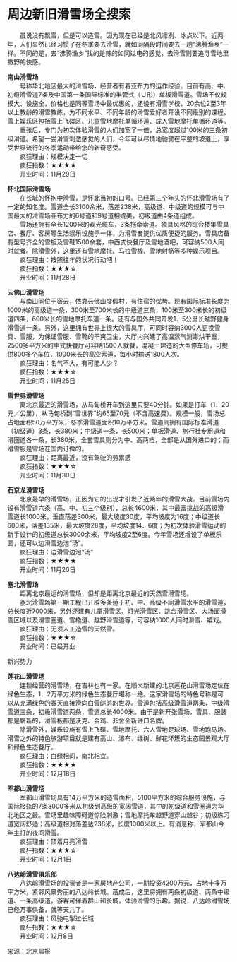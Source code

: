 # 周边新旧滑雪场全搜索  
  
&emsp;&emsp;虽说没有飘雪，但是可以造雪。因为现在已经是北风凛冽、冰点以下。近两年，人们显然已经习惯了在冬季要去滑雪，就如同隔段时间要去一趟“沸腾渔乡”一样。不同的是，去“沸腾渔乡”找的是辣的如同过电的感觉，去滑雪则要追寻雪地里撒野的快感。  
  
**南山滑雪场**  
&emsp;&emsp;号称华北地区最大的滑雪场，经营者有着亚布力的运作经验。目前有高、中、初级滑雪道7条及中国第一条国际标准的半管式（Ｕ形）单板滑雪道。雪场不仅规模大、设施全，价格也是同等雪场中最优惠的，还设有滑雪学校，20余位2至3年以上教龄的滑雪教练，为不同水平、不同年龄的滑雪爱好者开设不同级别的课程。雪上娱乐区包括雪上飞碟区、儿童雪地摩托单循环道、成人雪地摩托单循环道等。  
&emsp;&emsp;重张后，专门为初次体验滑雪的人们加宽了一倍，总宽度超过100米的三条初级滑道。希望一尝滑雪刺激感觉的人们，今年可以尽情地驰骋在平整的坡道上，享受世界流行的冬季运动带给您的新奇感受。  
&emsp;&emsp;疯狂理由：规模决定一切  
&emsp;&emsp;疯狂指数：★★★★  
&emsp;&emsp;开业时间：11月29日  
  
**怀北国际滑雪场**  
&emsp;&emsp;在长城的怀抱中滑雪，是怀北当初的口号。已经第三个年头的怀北滑雪场有了一定的知名度。雪道全长3100余米，落差238米，高级道、中级道的规模可与中国最大的滑雪场亚布力的6号道和9号道相媲美，初级道由4条道组成。  
&emsp;&emsp;雪场还拥有全长1200米的观光缆车，3条拖牵索道。独具风格的综合楼集雪具店、餐厅、客房等生活娱乐设施于一体，为滑雪者提供优质便捷的服务。雪具店备有型号齐全的雪板及雪鞋1500余套，中西式快餐厅及雪地酒吧，可容纳500人同时就餐。除滑雪外，这里还有雪地摩托、马拉雪橇、雪地射箭等多种娱乐项目。  
&emsp;&emsp;疯狂理由：按照往年的状况行动吧！  
&emsp;&emsp;疯狂指数：★★★☆  
&emsp;&emsp;开业时间：11月28日  
  
**云佛山滑雪场**  
&emsp;&emsp;与南山同位于密云，依靠云佛山度假村，有住宿的优势。现有国际标准长度为1000米的高级道一条，300米至700米长的中级道三条，100米至300米长的初级道四条，600米长的雪地摩托车道一条。还有与国外共同开发1．5公里长越野健身滑雪道一条。另外，这里拥有世界上很大的雪具厅，可同时容纳3000人更换雪具、雪服，为保证雪服、雪靴的干爽卫生，大厅内兴建了高温蒸气消毒烘干室，2500多平方米的中式快餐厅可容纳1500人就餐，混凝土建造的大型停车场，可提供800多个车位，1000米长的高空索道，每小时输送1800人次。  
&emsp;&emsp;疯狂理由：名气不大，有可能人少？  
&emsp;&emsp;疯狂指数：★★★☆  
&emsp;&emsp;开业时间：11月25日  
  
**雪世界滑雪场**  
&emsp;&emsp;离北京最近的滑雪场，从马甸桥开车到这里只要40分钟。如果是打车（1．20元／公里），从马甸桥到“雪世界”约65至70元（不含高速费）。规模一般，雪场总占地面积50万平方米，冬季滑雪道面积10万平方米。雪道则拥有国际标准滑道（初级道）3条，长380米；中级道一条，长500米；单板滑道、旅行社专用道和滑圈道各一条，长380米。全套雪具则分为中、高两档，全部是从国外进口的；而滑雪服是雪场在国内订做的。  
&emsp;&emsp;疯狂理由：距离最近，没有驾驶的劳累感  
&emsp;&emsp;疯狂指数：★★★☆  
&emsp;&emsp;开业时间：11月30日  
  
**石京龙滑雪场**  
&emsp;&emsp;北京最早的滑雪场，正因为它的出现才引发了近两年的滑雪大战。目前雪场内设有滑雪道六条（高、中、初三个级别），总长4600米，其中最富挑战的高级滑雪道长1000米，垂直落差300米，最大坡度30度，平均坡度为16度；中级道长600米，落差135米，最大坡度28度，平均坡度14．6度；为初次体验滑雪运动的新手设计的初级道总长3000余米，平均坡度2至6度。今年雪场还增设了单板乐园，还可以边滑雪边泡“汤”。  
&emsp;&emsp;疯狂理由：边滑雪边泡“汤”  
&emsp;&emsp;疯狂指数：★★★★  
&emsp;&emsp;开业时间：11月20日  
  
**塞北滑雪场**  
&emsp;&emsp;距离北京最远的滑雪场，但却是距离北京最近的天然雪滑雪场。  
&emsp;&emsp;塞北滑雪场第一期工程已开辟多条适于初、中、高级不同滑雪水平的滑雪道，总长度近7000米，另外还建有儿童滑雪区、灯光滑雪区、跳台滑雪区、大场面滑雪区域以及滑雪圈道、雪橇道、越野滑雪道等，可容纳1000人同时滑雪、嬉戏。  
&emsp;&emsp;疯狂理由：无须人工造雪的天然雪。  
&emsp;&emsp;疯狂指数：★★★☆  
&emsp;&emsp;开业时间：已经开业  
  
新兴势力  
  
**莲花山滑雪场**  
&emsp;&emsp;连锁经营的滑雪场，在吉林也有一家。在顺义新建的北京莲花山滑雪场定位在绿色生态，1．2万平方米的绿色生态餐厅堪称一绝。这家滑雪场的特色号称是可以从充满绿色的春天直接滑向白雪皑皑的世界。雪道包括高级滑雪道两条，中级滑雪道三条，初级滑雪道两条，雪道总长4000米。由于是新开张雪场，雪具、服装都是崭新的，滑雪板都是沃克、金鸡、菲舍全新进口名牌。  
&emsp;&emsp;除滑雪外，娱乐设施有雪上飞碟、雪地摩托、六人雪地足球场、雪地跑马场。滑雪之外的特色旅游项目就是建有高山、瀑布、绿树、鲜花环簇的生态园景观大厅和绿色生态餐厅。  
&emsp;&emsp;疯狂理由：白绿相间，南北相宜。  
&emsp;&emsp;疯狂指数：★★★★  
&emsp;&emsp;开业时间：12月18日  
  
**军都山滑雪场**  
&emsp;&emsp;军都山滑雪场具有14万平方米的造雪面积，5100平方米的综合服务设施，与国际接轨的7条3000多米从初级到高级的宽阔雪道，其中的初级道和雪圈道为华北地区之最。雪场里趣味障碍道惊险刺激；雪地摩托车越野道穿山越谷；初级练习道宽阔舒适；高级道相对落差达238米，长度1000米以上。有消息称，军都山今年主打的夜间滑雪。  
&emsp;&emsp;疯狂理由：顶着月亮滑雪  
&emsp;&emsp;疯狂指数：★★★☆  
&emsp;&emsp;开业时间：12月1日  
  
**八达岭滑雪俱乐部**  
&emsp;&emsp;八达岭滑雪场的投资者是一家房地产公司，一期投资4200万元，占地十多万平方米，紧邻风景秀丽的八达岭长城。落成后，这里将拥有两条初级道、两条中级道、一条高级道，游客可伴着群山和长城，体验滑雪的乐趣。据说，八达岭滑雪场已经万事俱备，就等天儿了。  
&emsp;&emsp;疯狂理由：风驰电掣过长城  
&emsp;&emsp;疯狂指数：★★★☆  
&emsp;&emsp;开业时间：12月8日  
  
来源：北京晨报
